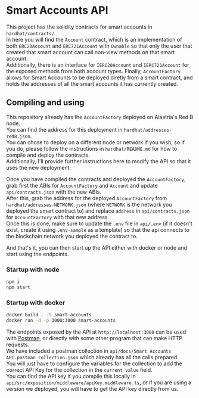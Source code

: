 # Smart Accounts API

This project has the solidity contracts for smart accounts in `hardhat/contracts/`.  
In here you will find the `Account` contract, which is an implementation of both `ERC20Account` and `ERC721Account` with `Ownable` so that only the user that created that smart account can call non-view methods on that smart account.  
Additionally, there is an interface for `IERC20Account` and `IERC721Account` for the exposed methods from both account types.
Finally, `AccountFactory` allows for Smart Accounts to be deployed diretly from a smart contract, and holds the addresses of all the smart accounts it has currently created.

## Compiling and using

This repository already has the `AccountFactory` deployed on Alastria's Red B node.  
You can find the address for this deployment in `hardhat/addresses-redB.json`.  
You can chose to deploy on a different node or network if you wish, so if you do, please follow the instructions in `hardhat/README.md` for how to compile and deploy the contracts.  
Additionally, I'll provide further instructions here to modify the API so that it uses the new deployment:

Once you have compiled the contracts and deployed the `AccountFactory`, grab first the ABIs for `AccountFactory` and `Account` and update `api/contracts.json` with the new ABIs.  
After this, grab the address for the deployed `AccountFactory` from `hardhat/addresses-NETWORK.json` (where `NETWORK` is the network you deployed the smart contract to) and replace `address` in `api/contracts.json` for `AccountFactory` with that new address.  
Once this is done, make sure to update the `.env` file in `api/.env` (if it doesn't exist, create it using `.env-sample` as a template) so that the api connects to the blockchain network you deployed the contract to.

And that's it, you can then start up the API either with docker or node and start using the endpoints.

### Startup with node
```sh
npm i
npm start
```

### Startup with docker
```sh
docker build . -t smart-accounts
docker run -d -p 3000:3000 smart-accounts
```


The endpoints exposed by the API at `http://localhost:3000` can be used with [Postman](https://www.postman.com/), or directly with some other program that can make HTTP requests.  
We have included a postman collection in `api/docs/Smart Accounts API.postman_collection.json` which already has all the calls prepared.  
You will just have to configure the variables for the collection to add the correct API Key for the collection in the `current value` field.  
You can find the API key if you compile this locally in `api/src/exposition/middleware/apiKey.middleware.ts`, or if you are using a version we deployed, you will have to get the API key directly from us.
